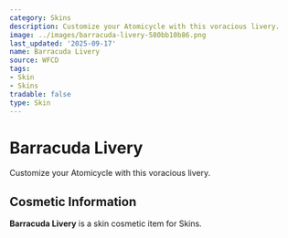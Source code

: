 ```yaml
---
category: Skins
description: Customize your Atomicycle with this voracious livery.
image: ../images/barracuda-livery-580bb10b86.png
last_updated: '2025-09-17'
name: Barracuda Livery
source: WFCD
tags:
- Skin
- Skins
tradable: false
type: Skin
---
```


# Barracuda Livery

Customize your Atomicycle with this voracious livery.

## Cosmetic Information

**Barracuda Livery** is a skin cosmetic item for Skins.

